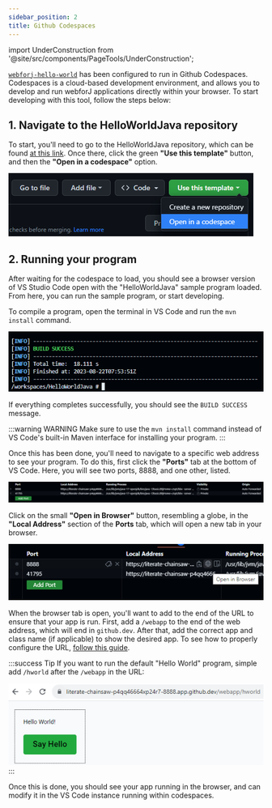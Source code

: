 ```yaml
---
sidebar_position: 2
title: Github Codespaces
---
```


import UnderConstruction from '@site/src/components/PageTools/UnderConstruction';

[`webforj-hello-world`](https://github.com/webforj/webforj-hello-world) has been configured to run in Github Codespaces. Codespaces is a cloud-based development environment, and allows you to develop and run webforJ applications directly within your browser. To start developing with this tool, follow the steps below:

## 1. Navigate to the HelloWorldJava repository

To start, you'll need to go to the HelloWorldJava repository, which can be found [at this link](https://github.com/webforj/webforj-hello-world). Once there, click the green **"Use this template"** button, and then the **"Open in a codespace"** option.

![Codespace buttons](./_images/github/1.png#rounded-border)

## 2. Running your program

After waiting for the codespace to load, you should see a browser version of VS Studio Code open with the "HelloWorldJava" sample program loaded. From here, you can run the sample program, or start developing.

To compile a program, open the terminal in VS Code and run the `mvn install` command.

![Maven Install](./_images/github/2.png#rounded-border)

If everything completes successfully, you should see the `BUILD SUCCESS` message.

:::warning WARNING 
Make sure to use the `mvn install` command instead of VS Code's built-in Maven interface for installing your program.
:::

Once this has been done, you'll need to navigate to a specific web address to see your program. To do this, first click the **"Ports"** tab at the bottom of VS Code. Here, you will see two ports, 8888, and one other, listed.

![Forwarded Ports](./_images/github/3.png#rounded-border)

Click on the small **"Open in Browser"** button, resembling a globe, in the **"Local Address"** section of the **Ports** tab, which will open a new tab in your browser.

![Browser Button](./_images/github/4.png#rounded-border)

When the browser tab is open, you'll want to add to the end of the URL to ensure that your app is run. First, add a `/webapp` to the end of the web address, which will end in `github.dev`. After that, add the correct app and class name (if applicable) to show the desired app. To see how to properly configure the URL, [follow this guide](./configuration).

:::success Tip
If you want to run the default "Hello World" program, simple add `/hworld` after the `/webapp` in the URL:
<br />

![Modified URL](./_images/github/5.png#rounded-border)
:::


Once this is done, you should see your app running in the browser, and can modify it in the VS Code instance running within codespaces.